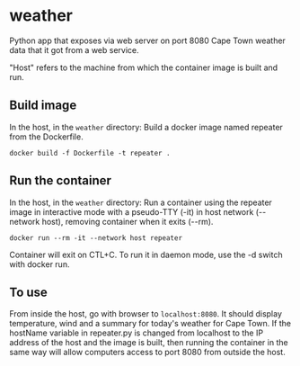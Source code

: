 # weather
Python app that exposes via web server on port 8080 Cape Town weather data that it got from a web service.

"Host" refers to the machine from which the container image is built and run.

## Build image
In the host, in the `weather` directory:
Build a docker image named repeater from the Dockerfile.

`docker build -f Dockerfile -t repeater .`

## Run the container
In the host, in the `weather` directory:
Run a container using the repeater image in interactive mode with a pseudo-TTY (-it) in host network (--network host), removing container when it exits (--rm).

`docker run --rm -it --network host repeater`

Container will exit on CTL+C. To run it in daemon mode, use the -d switch with docker run.

## To use
From inside the host, go with browser to `localhost:8080`.
It should display temperature, wind and a summary for today's weather for Cape Town.
If the hostName variable in repeater.py is changed from localhost to the IP address of the host and the image is built, then running the container in the same way will allow computers access to port 8080 from outside the host.
